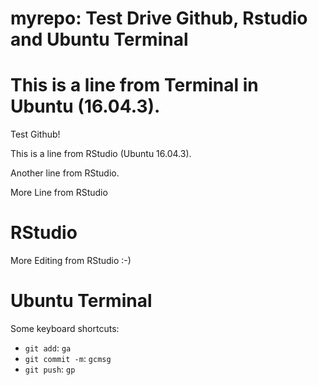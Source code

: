 # myrepo: Test Drive Github, Rstudio and Ubuntu Terminal

This is a line from Terminal in Ubuntu (16.04.3).
=======
Test Github!

This is a line from RStudio (Ubuntu 16.04.3).

Another line from RStudio.

More Line from RStudio


RStudio
=======

More Editing from RStudio :-)

Ubuntu Terminal
=======

Some keyboard shortcuts:
* `git add`: `ga`
* `git commit -m`: `gcmsg`
* `git push`: `gp`